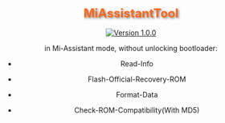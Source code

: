 <div align="center">

<h1 style="font-size: 24px; color: #FF6719; text-shadow: 2px 2px 4px rgba(0, 0, 0, 0.5);">MiAssistantTool</h1>

[![Version 1.0.0](https://img.shields.io/badge/Version-1.0.0-brightgreen)](#)


in Mi-Assistant mode, without unlocking bootloader:

- Read-Info

- Flash-Official-Recovery-ROM

- Format-Data

- Check-ROM-Compatibility(With MD5)


